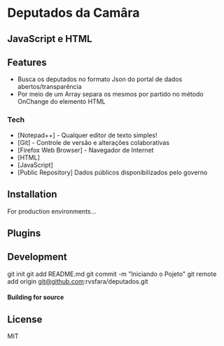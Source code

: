 # Deputados da Camâra 
## JavaScript e HTML
## Features

- Busca os deputados no formato Json do portal de dados abertos/transparência 
- Por meio de um Array separa os mesmos por partido no método OnChange do elemento HTML
### Tech
- [Notepad++] - Qualquer editor de texto simples!
- [Git] - Controle de versão e alterações colaborativas 
- [Firefox Web Browser] - Navegador de Internet
- [HTML] 
- [JavaScript] 
- [Public Repository] Dados públicos disponibilizados pelo governo 

## Installation

For production environments...

## Plugins

## Development
git init
git add README.md
git commit -m "Iniciando o Pojeto"
git remote add origin git@github.com:rvsfara/deputados.git

#### Building for source


## License

MIT
